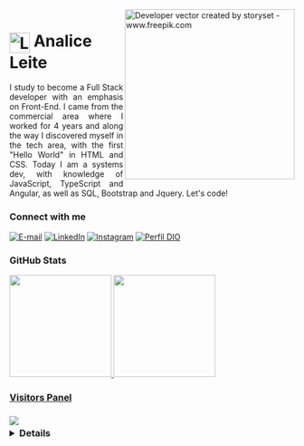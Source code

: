 
<img align="right" alt="Developer vector created by storyset - www.freepik.com" height="300" src="https://user-images.githubusercontent.com/119526332/261872014-15834e63-d307-4cbb-b17f-d494dcf56740.png">

<h1>
    <a href="https://analiceleite.github.io/">
     <img align="center" alt="Logo Analice Leite" width="36px" src="https://user-images.githubusercontent.com/119526332/261872872-0f303185-3e6e-467b-aede-fac4a0448510.png"></a>
    <span>Analice Leite</span>
</h1>

<p align="justify">I study to become a Full Stack developer with an emphasis on Front-End. I came from the commercial area where I worked for 4 years and along the way I discovered myself in the tech area, with the first "Hello World" in HTML and CSS. Today I am a systems dev, with knowledge of JavaScript, TypeScript and Angular, as well as SQL, Bootstrap and Jquery. Let's code!</a></p>


<h3 align="left">Connect with me</h3>

[![E-mail](https://img.shields.io/badge/-Email-000?style=for-the-badge&logo=microsoft-outlook&logoColor=87CEFA&color:FFF)](mailto:analice.leite12@gmail.com)
[![LinkedIn](https://img.shields.io/badge/-LinkedIn-000?style=for-the-badge&logo=linkedin&logoColor=87CEFA&color:FFF)](https://www.linkedin.com/in/analice-leite-a3804a178/)
[![Instagram](https://img.shields.io/badge/-Instagram-000?style=for-the-badge&logo=instagram&logoColor=87CEFA&color:FFF)](https://www.instagram.com/analice.lte/)
[![Perfil DIO](https://img.shields.io/badge/-Meu%20Perfil%20na%20DIO-000000?style=for-the-badge)](https://www.dio.me/users/analice_leite12)   


<h3 align="left">GitHub Stats</h3>

<div>
  <a href="https://github.com/analiceleite">
  <img height="180em" src="https://github-readme-stats.vercel.app/api?username=analiceleite&show_icons=true&theme=algolia"/>
  <img height="180em" src="https://github-readme-stats.vercel.app/api/top-langs/?username=analiceleite&layout=compact&langs_count=7&theme=algolia"/>
</div>

<h3 align ="left">Visitors Panel<h3>
<p align="left"><img align="left" src="https://profile-counter.glitch.me/{Analice-Leite}/count.svg" /></p>

<br>

<details align="left">
  <summary></summary> 
 
  - Badges by <a href="https://shields.io/">shields.io</a><br>
  - GitHub Stats by <a href="https://github.com/anuraghazra/github-readme-stats">anuraghazra</a>
  - Developer vector created by <a href="https://www.freepik.com/vectors/developer">storyset - www.freepik.com</a> (edited by author)
 
  <div align="right">Made with 💙 by <a href=https://github.com/analiceleite"e">AL</a>.</div>

</details>




